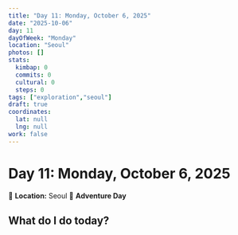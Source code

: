 ```yaml
---
title: "Day 11: Monday, October 6, 2025"
date: "2025-10-06"
day: 11
dayOfWeek: "Monday"
location: "Seoul"
photos: []
stats:
  kimbap: 0
  commits: 0
  cultural: 0
  steps: 0
tags: ["exploration","seoul"]
draft: true
coordinates:
  lat: null
  lng: null
work: false
---
```

# Day 11: Monday, October 6, 2025

📍 **Location:** Seoul
🎒 **Adventure Day**

## What do I do today?


